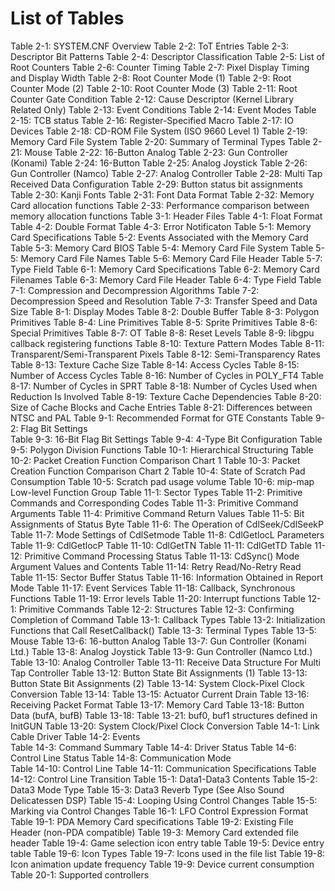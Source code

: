 # List of Tables

Table 2-1: SYSTEM.CNF Overview
Table 2-2: ToT Entries
Table 2-3: Descriptor Bit Patterns
Table 2-4: Descriptor Classification
Table 2-5: List of Root Counters
Table 2-6: Counter Timing
Table 2-7: Pixel Display Timing and Display Width
Table 2-8: Root Counter Mode (1)
Table 2-9: Root Counter Mode (2)
Table 2-10: Root Counter Mode (3)
Table 2-11: Root Counter Gate Condition
Table 2-12: Cause Descriptor (Kernel Library Related Only)
Table 2-13: Event Conditions
Table 2-14: Event Modes
Table 2-15: TCB status
Table 2-16: Register-Specified Macro
Table 2-17: IO Devices
Table 2-18: CD-ROM File System (ISO 9660 Level 1)
Table 2-19: Memory Card File System
Table 2-20: Summary of Terminal Types
Table 2-21: Mouse
Table 2-22: 16-Button Analog
Table 2-23: Gun Controller (Konami)
Table 2-24: 16-Button
Table 2-25: Analog Joystick	
Table 2-26: Gun Controller (Namco)
Table 2-27: Analog Controller
Table 2-28: Multi Tap Received Data Configuration
Table 2-29: Button status bit assignments
Table 2-30: Kanji Fonts
Table 2-31: Font Data Format
Table 2-32: Memory Card allocation functions
Table 2-33: Performance comparison between memory allocation functions
Table 3-1: Header Files
Table 4-1: Float Format
Table 4-2: Double Format
Table 4-3: Error Notificaton
Table 5-1: Memory Card Specifications
Table 5-2: Events Associated with the Memory Card
Table 5-3: Memory Card BIOS
Table 5-4: Memory Card File System
Table 5-5: Memory Card File Names
Table 5-6: Memory Card File Header
Table 5-7: Type Field
Table 6-1: Memory Card Specifications
Table 6-2: Memory Card Filenames
Table 6-3: Memory Card File Header
Table 6-4: Type Field
Table 7-1: Compression and Decompression Algorithms
Table 7-2: Decompression Speed and Resolution
Table 7-3: Transfer Speed and Data Size
Table 8-1: Display Modes
Table 8-2: Double Buffer
Table 8-3:	Polygon Primitives
Table 8-4:	Line Primitives
Table 8-5:	Sprite Primitives
Table 8-6:	Special Primitives
Table 8-7:	OT
Table 8-8:	Reset Levels
Table 8-9:	libgpu callback registering functions
Table 8-10: Texture Pattern Modes
Table 8-11: Transparent/Semi-Transparent Pixels
Table 8-12: Semi-Transparency Rates	
Table 8-13: Texture Cache Size
Table 8-14: Access Cycles
Table 8-15: Number of Access Cycles
Table 8-16: Number of Cycles in POLY_FT4
Table 8-17: Number of Cycles in SPRT
Table 8-18: Number of Cycles Used when Reduction Is Involved
Table 8-19: Texture Cache Dependencies
Table 8-20: Size of Cache Blocks and Cache Entries
Table 8-21: Differences between NTSC and PAL
Table 9-1: Recommended Format for GTE Constants
Table 9-2: Flag Bit Settings	
Table 9-3: 16-Bit Flag Bit Settings
Table 9-4: 4-Type Bit Configuration	
Table 9-5: Polygon Division Functions
Table 10-1: Hierarchical Structuring
Table 10-2: Packet Creation Function Comparison	Chart	1
Table 10-3: Packet Creation Function Comparison	Chart	2
Table 10-4: State of Scratch Pad Consumption
Table 10-5: Scratch pad usage volume
Table 10-6: mip-map Low-level Function Group
Table 11-1: Sector Types
Table 11-2: Primitive Commands and Corresponding Codes
Table 11-3: Primitive Command Arguments	
Table 11-4: Primitive Command Return Values
Table 11-5: Bit Assignments of Status Byte
Table 11-6: The Operation of CdlSeek/CdlSeekP
Table 11-7: Mode Settings of CdlSetmode	
Table 11-8: CdlGetlocL Parameters
Table 11-9: CdlGetlocP
Table 11-10:	CdlGetTN
Table 11-11:	CdlGetTD
Table 11-12: Primitive Command Processing Status
Table 11-13: CdSync() Mode Argument Values and Contents
Table 11-14: Retry Read/No-Retry Read
Table 11-15: Sector Buffer Status
Table 11-16: Information Obtained in Report Mode
Table 11-17: Event Services
Table 11-18: Callback, Synchronous Functions
Table 11-19: Error levels
Table 11-20: Interrupt functions
Table 12-1: Primitive Commands
Table 12-2: Structures
Table 12-3: Confirming Completion of Command
Table 13-1: Callback Types
Table 13-2: Initialization Functions that Call ResetCallback()
Table 13-3: Terminal Types
Table 13-5: Mouse
Table 13-6: 16-button Analog
Table 13-7: Gun Controller (Konami	Ltd.)
Table 13-8: Analog Joystick
Table 13-9: Gun Controller (Namco	Ltd.)
Table 13-10: Analog Controller
Table 13-11: Receive Data Structure For Multi Tap Controller
Table 13-12: Button State Bit Assignments (1)
Table 13-13: Button State Bit Assignments (2)
Table 13-14: System Clock-Pixel Clock Conversion Table	13-14:
Table 13-15: Actuator Current Drain
Table 13-16: Receiving Packet Format
Table 13-17: Memory Card
Table 13-18: Button Data (bufA, bufB)
Table 13-18:
Table 13-21: buf0, buf1 structures defined in InitGUN
Table 13-20: System Clock/Pixel Clock Conversion
Table 14-1: Link Cable Driver
Table 14-2: Events	
Table 14-3: Command Summary	
Table 14-4: Driver Status
Table 14-6: Control Line Status	
Table 14-8: Communication Mode	
Table 14-10: Control Line
Table 14-11: Communication Specifications
Table 14-12: Control Line Transition
Table 15-1: Data1-Data3 Contents
Table 15-2: Data3 Mode Type
Table 15-3: Data3 Reverb Type (See Also Sound Delicatessen DSP)
Table 15-4: Looping Using Control Changes
Table 15-5: Marking via Control Changes
Table 16-1: LFO Control Expression Format
Table 19-1: PDA Memory Card specifications
Table 19-2: Existing File Header (non-PDA compatible)
Table 19-3: Memory Card extended file header
Table 19-4: Game selection icon entry table
Table 19-5: Device entry table
Table 19-6: Icon Types
Table 19-7: Icons used in the file list	
Table 19-8: Icon animation update frequency	
Table 19-9: Device current consumption
Table 20-1: Supported controllers